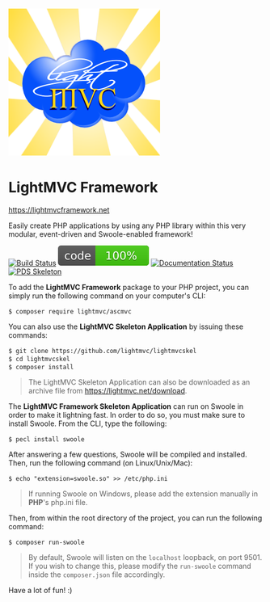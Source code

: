 # [![LightMVC Banner](docs/images/logo.png)](https://lightmvcframework.net/)
# LightMVC Framework

https://lightmvcframework.net

Easily create PHP applications by using any PHP library within this very modular, event-driven and Swoole-enabled framework!

[![Build Status](https://travis-ci.org/lightmvc/ascmvc.svg?branch=master)](https://travis-ci.org/lightmvc/ascmvc)
[![Coverage Status](docs/images/code_coverage.svg)](https://lightmvcframework.net/)
[![Documentation Status](https://readthedocs.org/projects/lightmvc-framework/badge/?version=latest)](https://lightmvc-framework.readthedocs.io/en/latest/?badge=latest)
[![PDS Skeleton](https://img.shields.io/badge/pds-skeleton-blue.svg?style=flat-square)](https://github.com/php-pds/skeleton)

To add the **LightMVC Framework** package to your PHP project, you can simply run the following command on your computer's CLI:

    $ composer require lightmvc/ascmvc

You can also use the **LightMVC Skeleton Application** by issuing these commands:

    $ git clone https://github.com/lightmvc/lightmvcskel
    $ cd lightmvcskel
    $ composer install

> The LightMVC Skeleton Application can also be downloaded as an archive file from https://lightmvc.net/download.

The **LightMVC Framework Skeleton Application** can run on Swoole in order to make it lightning fast. In order
to do so, you must make sure to install Swoole. From the CLI, type the following:

    $ pecl install swoole

After answering a few questions, Swoole will be compiled and installed. Then, run the following command (on Linux/Unix/Mac):

    $ echo "extension=swoole.so" >> /etc/php.ini

> If running Swoole on Windows, please add the extension manually in **PHP**'s php.ini file.

Then, from within the root directory of the project, you can run the following command:

    $ composer run-swoole

> By default, Swoole will listen on the ``localhost`` loopback, on port 9501. If you wish to change this, please modify the ``run-swoole`` command inside the ``composer.json`` file accordingly.

Have a lot of fun! :)
